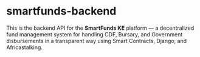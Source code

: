 # smartfunds-backend
This is the backend API for the **SmartFunds KE** platform — a decentralized fund management system for handling CDF, Bursary, and Government disbursements in a transparent way using Smart Contracts, Django, and Africastalking.
